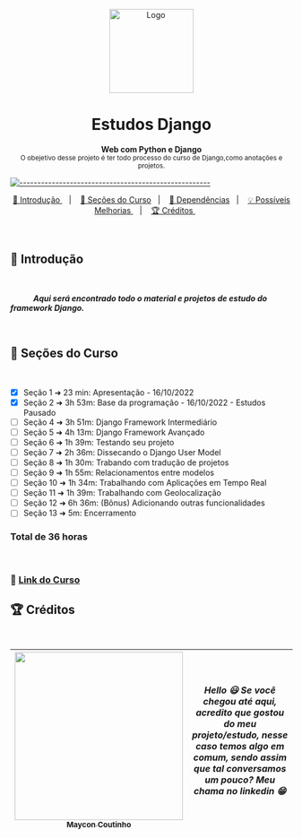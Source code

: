 <p align="center">
  <img src="https://user-images.githubusercontent.com/60453269/219976781-3dac1f86-f93f-4d7f-beeb-1db28879920c.png" alt="Logo" width="150" height="150" />
</p>

<h1 align="center"> Estudos Django  </h1>

<p align="center">
  <b> Web com Python e Django </b>
  </br>
  <sub> O obejetivo desse projeto é ter todo processo do curso de Django,como anotações e projetos. 
  <sub>
</p>

[![-----------------------------------------------------](https://raw.githubusercontent.com/andreasbm/readme/master/assets/lines/colored.png)](#table-of-contents)

<p align="center">
  <a href="#Introdução"> 🧩 Introdução </a>&nbsp;&nbsp;&nbsp;|&nbsp;&nbsp;&nbsp;
  <a href="#Secoes"> 🧅 Seções do Curso</a>&nbsp;&nbsp;&nbsp;|&nbsp;&nbsp;&nbsp;
  <a href="#Dependências"> 🧪 Dependências</a>&nbsp;&nbsp;&nbsp;|&nbsp;&nbsp;&nbsp;
  <a href="#Ideias">💡 Possíveis Melhorias </a>&nbsp;&nbsp;&nbsp;|&nbsp;&nbsp;&nbsp;
  <a href="#Creditos"> 🏆 Créditos </a>&nbsp;&nbsp;&nbsp;&nbsp;&nbsp;&nbsp;
</p>

</br>

<a id="Introdução"></a>
## 🧩 Introdução 

</br>


  ***⠀⠀⠀⠀Aqui será encontrado todo o material e projetos de estudo do framework Django.***
  

</br>


<a id="Secoes"></a>
## 🧅 Seções do Curso

</br>

- [x] Seção 1 ➜ 23 min: Apresentação - 16/10/2022
- [x] Seção 2 ➜ 3h 53m: Base da programação - 16/10/2022 - Estudos Pausado
- [ ] Seção 4 ➜ 3h 51m: Django Framework Intermediário 
- [ ] Seção 5 ➜ 4h 13m: Django Framework Avançado
- [ ] Seção 6 ➜ 1h 39m: Testando seu projeto
- [ ] Seção 7 ➜ 2h 36m: Dissecando o Django User Model  
- [ ] Seção 8 ➜ 1h 30m: Trabando com tradução de projetos
- [ ] Seção 9 ➜ 1h 55m: Relacionamentos entre modelos
- [ ] Seção 10 ➜ 1h 34m: Trabalhando com Aplicações em Tempo Real 
- [ ] Seção 11 ➜ 1h 39m: Trabalhando com Geolocalização
- [ ] Seção 12 ➜ 6h 36m: (Bônus) Adicionando outras funcionalidades 
- [ ] Seção 13 ➜ 5m: Encerramento

### Total de 36 horas


  </br>

### 🍇 [Link do Curso](https://www.udemy.com/share/101Xty3@CrxpTUAosJOwkxWauJTLY2xhYko7Tb3hxj53gv2lQnXW3L3RRGPVWI19cYQyxVXc/)


<a id="Creditos"></a>
## 🏆 Créditos

<br /> 

<div > 

| [<img src="https://user-images.githubusercontent.com/60453269/217899761-dc2d4e4b-3336-419d-9076-79304290aa0a.png" width=300><br><sub> Maycon Coutinho </sub>](https://www.linkedin.com/in/maycon-coutinho/) | ***Hello 😃 Se você chegou até aqui, acredito que gostou do meu projeto/estudo, nesse caso temos algo em comum, sendo assim que tal conversamos um pouco? Meu chama no linkedin 😁*** | 
|---|---|

</div> 

